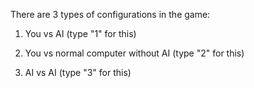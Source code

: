 There are 3 types of configurations in the game:

  1. You vs AI (type "1" for this)
  
  2. You vs normal computer without AI (type "2" for this)
  
  3. AI vs AI (type "3" for this)
 
